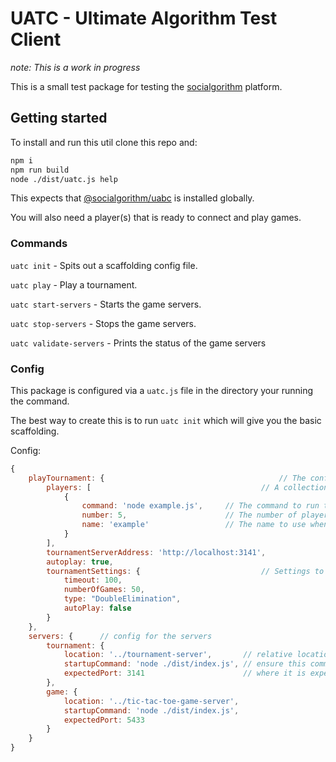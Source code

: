 # UATC - Ultimate Algorithm Test Client
_*note*: This is a work in progress_

This is a small test package for testing the [socialgorithm](https://github.com/socialgorithm) platform.

## Getting started

To install and run this util clone this repo and:

```bash
npm i
npm run build
node ./dist/uatc.js help
```

This expects that [@socialgorithm/uabc](https://github.com/socialgorithm/uabc) is installed globally.

You will also need a player(s) that is ready to connect and play games.   

### Commands

`uatc init` - Spits out a scaffolding config file.

`uatc play` - Play a tournament.

`uatc start-servers` - Starts the game servers.

`uatc stop-servers` - Stops the game servers.

`uatc validate-servers` - Prints the status of the game servers

### Config

This package is configured via a `uatc.js` file in the directory your running the command.

The best way to create this is to run `uatc init` which will give you the basic scaffolding. 

Config:

```js
{
	playTournament: {                                       // The config for the play mode. 
		players: [                                      // A collection of players to run against the game
			{
				command: 'node example.js',     // The command to run to start this player. See uabc file arg
				number: 5,                      // The number of players of this type to connect
				name: 'example'                 // The name to use when connecting to the game
			}
		],
		tournamentServerAddress: 'http://localhost:3141',
		autoplay: true,
		tournamentSettings: {                           // Settings to use when playing the tournament
			timeout: 100,
			numberOfGames: 50,
			type: "DoubleElimination",
			autoPlay: false
		}
	},
	servers: {      // config for the servers
		tournament: {
			location: '../tournament-server',       // relative location of the server. Must be npm installed and built
			startupCommand: 'node ./dist/index.js', // ensure this command starts the server rather than runs a script that spawns it like an npm command
			expectedPort: 3141                      // where it is expected to be once started. Used for validation
		},
		game: {
			location: '../tic-tac-toe-game-server',
			startupCommand: 'node ./dist/index.js',
			expectedPort: 5433
		}
	}
}
```